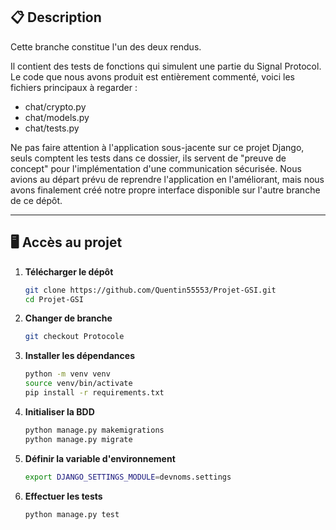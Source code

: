 



## 📋 **Description**

Cette branche constitue l'un des deux rendus.  

Il contient des tests de fonctions qui simulent une partie du Signal Protocol. Le code que nous avons produit est entièrement commenté, voici les fichiers principaux à regarder :  

- chat/crypto.py  
- chat/models.py  
- chat/tests.py  

Ne pas faire attention à l'application sous-jacente sur ce projet Django, seuls comptent les tests dans ce dossier, ils servent de "preuve de concept" pour l'implémentation d'une communication sécurisée. Nous avions au départ prévu de reprendre l'application en l'améliorant, mais nous avons finalement créé notre propre interface disponible sur l'autre branche de ce dépôt.  

---

## 🖥️ **Accès au projet**


1. **Télécharger le dépôt**

   ```bash
   git clone https://github.com/Quentin55553/Projet-GSI.git
   cd Projet-GSI
   ```

2. **Changer de branche**

   ```bash
   git checkout Protocole
   ```

3. **Installer les dépendances**

   ```bash
   python -m venv venv
   source venv/bin/activate
   pip install -r requirements.txt
   ```

4. **Initialiser la BDD**

   ```bash
   python manage.py makemigrations  
   python manage.py migrate
   ```

5. **Définir la variable d'environnement**

   ```bash
   export DJANGO_SETTINGS_MODULE=devnoms.settings
   ```

6. **Effectuer les tests**

	```bash
   python manage.py test
   ```


